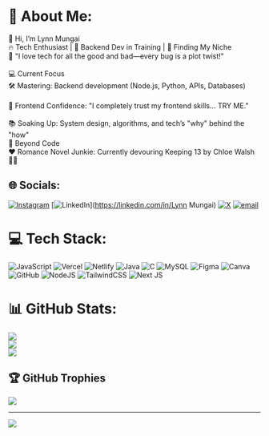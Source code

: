 # 💫 About Me:
👋 Hi, I’m Lynn Mungai<br>🔥 Tech Enthusiast | 🌱 Backend Dev in Training | 🎯 Finding My Niche<br>📍 "I love tech for all the good and bad—every bug is a plot twist!"<br><br>💻 Current Focus<br>🛠️ Mastering: Backend development (Node.js, Python, APIs, Databases)<br><br>🎨 Frontend Confidence: "I completely trust my frontend skills… TRY ME."<br><br>📚 Soaking Up: System design, algorithms, and tech’s "why" behind the "how"<br>📖 Beyond Code<br>❤️ Romance Novel Junkie: Currently devouring Keeping 13 by Chloe Walsh 📖✨


## 🌐 Socials:
[![Instagram](https://img.shields.io/badge/Instagram-%23E4405F.svg?logo=Instagram&logoColor=white)](https://instagram.com/immaculat.a) [![LinkedIn](https://img.shields.io/badge/LinkedIn-%230077B5.svg?logo=linkedin&logoColor=white)](https://linkedin.com/in/Lynn Mungai) [![X](https://img.shields.io/badge/X-black.svg?logo=X&logoColor=white)](https://x.com/immacula_ta) [![email](https://img.shields.io/badge/Email-D14836?logo=gmail&logoColor=white)](mailto:lynnmungai08@gmail.com) 

# 💻 Tech Stack:
![JavaScript](https://img.shields.io/badge/javascript-%23323330.svg?style=for-the-badge&logo=javascript&logoColor=%23F7DF1E) ![Vercel](https://img.shields.io/badge/vercel-%23000000.svg?style=for-the-badge&logo=vercel&logoColor=white) ![Netlify](https://img.shields.io/badge/netlify-%23000000.svg?style=for-the-badge&logo=netlify&logoColor=#00C7B7) ![Java](https://img.shields.io/badge/java-%23ED8B00.svg?style=for-the-badge&logo=openjdk&logoColor=white) ![C](https://img.shields.io/badge/c-%2300599C.svg?style=for-the-badge&logo=c&logoColor=white) ![MySQL](https://img.shields.io/badge/mysql-4479A1.svg?style=for-the-badge&logo=mysql&logoColor=white) ![Figma](https://img.shields.io/badge/figma-%23F24E1E.svg?style=for-the-badge&logo=figma&logoColor=white) ![Canva](https://img.shields.io/badge/Canva-%2300C4CC.svg?style=for-the-badge&logo=Canva&logoColor=white) ![GitHub](https://img.shields.io/badge/github-%23121011.svg?style=for-the-badge&logo=github&logoColor=white) ![NodeJS](https://img.shields.io/badge/node.js-6DA55F?style=for-the-badge&logo=node.js&logoColor=white) ![TailwindCSS](https://img.shields.io/badge/tailwindcss-%2338B2AC.svg?style=for-the-badge&logo=tailwind-css&logoColor=white) ![Next JS](https://img.shields.io/badge/Next-black?style=for-the-badge&logo=next.js&logoColor=white)
# 📊 GitHub Stats:
![](https://github-readme-stats.vercel.app/api?username=amar2pro&theme=rose&hide_border=false&include_all_commits=false&count_private=false)<br/>
![](https://nirzak-streak-stats.vercel.app/?user=amar2pro&theme=rose&hide_border=false)<br/>
![](https://github-readme-stats.vercel.app/api/top-langs/?username=amar2pro&theme=rose&hide_border=false&include_all_commits=false&count_private=false&layout=compact)

## 🏆 GitHub Trophies
![](https://github-profile-trophy.vercel.app/?username=amar2pro&theme=radical&no-frame=false&no-bg=true&margin-w=4)

---
[![](https://visitcount.itsvg.in/api?id=amar2pro&icon=7&color=11)](https://visitcount.itsvg.in)

<!-- Proudly created with GPRM ( https://gprm.itsvg.in ) -->
